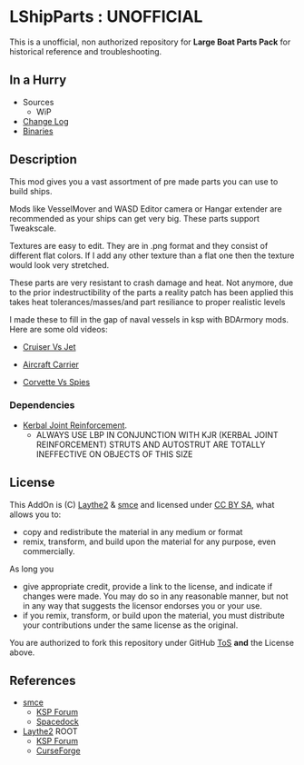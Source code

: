 # LShipParts : UNOFFICIAL

This is a unofficial, non authorized repository for **Large Boat Parts Pack** for historical reference and troubleshooting.


## In a Hurry
* Sources
	+ WiP
* [Change Log](./CHANGE_LOG.md)
* [Binaries](https://github.com/net-lisias-kspu/LShipParts/tree/Archive)


## Description

This mod gives you a vast assortment of pre made parts you can use to build ships.

Mods like VesselMover and WASD Editor camera or Hangar extender are recommended as your ships can get very big. These parts support Tweakscale.

Textures are easy to edit. They are in .png format and they consist of different flat colors. If I add any other texture than a flat one then the texture would look very stretched.

These parts are very resistant to crash damage and heat. Not anymore, due to the prior indestructibility of the parts a reality patch has been applied this takes heat tolerances/masses/and part resiliance to proper realistic levels

I made these to fill in the gap of naval vessels in ksp with BDArmory mods. Here are some old videos:

* [Cruiser Vs Jet](https://www.youtube.com/watch?v=48JV7W54Q7o)

* [Aircraft Carrier](https://www.youtube.com/watch?v=_sRYjpsDWhI)

* [Corvette Vs Spies](https://www.youtube.com/watch?v=ix6Pp68zemw)


### Dependencies

* [Kerbal Joint Reinforcement](https://forum.kerbalspaceprogram.com/index.php?/topic/50911-13-kerbal-joint-reinforcement-v333-72417/).
	+ ALWAYS USE LBP IN CONJUNCTION WITH KJR (KERBAL JOINT REINFORCEMENT) STRUTS AND AUTOSTRUT ARE TOTALLY INEFFECTIVE ON OBJECTS OF THIS SIZE


## License

This AddOn is (C) [Laythe2](https://forum.kerbalspaceprogram.com/index.php?/profile/159748-laythe2/) & [smce](https://forum.kerbalspaceprogram.com/index.php?/profile/50907-spannermonkeysmce/) and licensed under [CC BY SA](https://creativecommons.org/licenses/by-sa/4.0/), what allows you to:

* copy and redistribute the material in any medium or format
* remix, transform, and build upon the material
for any purpose, even commercially.

As long you

* give appropriate credit, provide a link to the license, and indicate if changes were made. You may do so in any reasonable manner, but not in any way that suggests the licensor endorses you or your use.
* if you remix, transform, or build upon the material, you must distribute your contributions under the same license as the original.

You are authorized to fork this repository under GitHub [ToS](https://help.github.com/articles/github-terms-of-service/) **and** the License above.


## References

* [smce](https://forum.kerbalspaceprogram.com/index.php?/profile/50907-spannermonkeysmce/)
	+ [KSP Forum](https://forum.kerbalspaceprogram.com/index.php?/topic/155992-14x-large-boat-parts-pack-v393-read-first-post-before-installing/)
 	+ [Spacedock](http://spacedock.info/mod/167/Large%20Boat%20Parts%20Pack)
* [Laythe2](https://forum.kerbalspaceprogram.com/index.php?/profile/159748-laythe2/) ROOT
	+ [KSP Forum](https://forum.kerbalspaceprogram.com/index.php?/profile/159748-laythe2/)
	+ [CurseForge](https://mods.curse.com/ksp-mods/kerbal/241785-large-boat-parts-pack)
